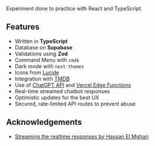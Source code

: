 Experiment done to practice with React and TypeScript.

## Features

- Written in __TypeScript__
- Database on __Supabase__
- Validations using __Zod__
- Command Menu with `cmdk`
- Dark mode with `next-themes`
- Icons from [Lucide](https://lucide.dev/)
- Integration with [TMDB](https://www.themoviedb.org/)
- Use of [ChatGPT API](https://openai.com/product) and [Vercel Edge Functions](https://vercel.com/features/edge-functions)
- Real-time streamed chatbot responses
- Optimistic updates for the best UX
- Secured, rate-limited API routes to prevent abuse

## Acknowledgements

- [Streaming the realtime responses by Hassan El Mghari](https://www.twitterbio.com/)
